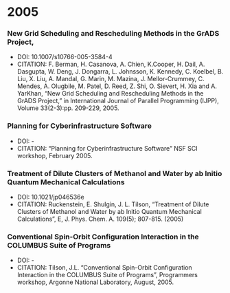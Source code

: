 # 2005

### New Grid Scheduling and Rescheduling Methods in the GrADS Project,
- DOI: 10.1007/s10766-005-3584-4 
- CITATION: F. Berman, H. Casanova, A. Chien, K.Cooper, H. Dail, A. Dasgupta, W. Deng, J. Dongarra, L. Johnsson, K. Kennedy, C. Koelbel, B. Liu, X. Liu, A. Mandal, G. Marin, M. Mazina, J. Mellor-Crummey, C. Mendes, A. Olugbile, M. Patel, D. Reed, Z. Shi, O. Sievert, H. Xia and A. YarKhan, “New Grid Scheduling and Rescheduling Methods in the GrADS Project,” in International Journal of Parallel Programming (IJPP), Volume 33(2-3):pp. 209-229, 2005.

### Planning for Cyberinfrastructure Software
- DOI: -
- CITATION: “Planning for Cyberinfrastructure Software” NSF SCI workshop, February 2005.

### Treatment of Dilute Clusters of Methanol and Water by ab Initio Quantum Mechanical Calculations
- DOI: 10.1021/jp046536e
- CITATION: Ruckenstein, E. Shulgin, J. L. Tilson, “Treatment of Dilute Clusters of Methanol and Water by ab Initio Quantum Mechanical Calculations”, E, J. Phys. Chem. A. 109(5); 807-815. (2005)

### Conventional Spin-Orbit Configuration Interaction in the COLUMBUS Suite of Programs
- DOI: -
- CITATION: Tilson, J.L. “Conventional Spin-Orbit Configuration Interaction in the COLUMBUS Suite of Programs”, Programmers workshop, Argonne National Laboratory, August, 2005.
